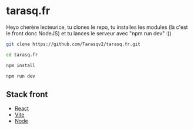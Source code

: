 # tarasq.fr

Heyo cherère lecteurice, tu clones le repo, tu installes les modules (là c'est le front donc NodeJS) et tu lances le serveur avec "npm run dev" :))

```bash
git clone https://github.com/Tarasqv2/tarasq.fr.git
```

```bash
cd tarasq.fr
```

```bash
npm install
```

```bash
npm run dev
```

## Stack front

- [React](https://reactjs.org/)
- [Vite](https://vitejs.dev/)
- [Node](https://nodejs.org/)
